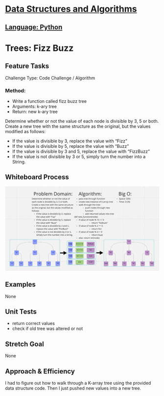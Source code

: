 # [Data Structures and Algorithms](https://alsosteve.github.io/data-structures-and-algorithms/)
## [Language: Python](https://alsosteve.github.io/data-structures-and-algorithms/python/)

# Trees: Fizz Buzz
## Feature Tasks
Challenge Type: Code Challenge / Algorithm

### Method:
* Write a function called fizz buzz tree
* Arguments: k-ary tree
* Return: new k-ary tree

Determine whether or not the value of each node is divisible by 3, 5 or both. Create a new tree with the same structure as the original, but the values modified as follows:

* If the value is divisible by 3, replace the value with “Fizz”
* If the value is divisible by 5, replace the value with “Buzz”
* If the value is divisible by 3 and 5, replace the value with “FizzBuzz”
* If the value is not divisible by 3 or 5, simply turn the number into a String.

## Whiteboard Process
![challenge18](18.png)

## Examples
None

## Unit Tests
* return correct values
* check if old tree was altered or not

## Stretch Goal
None

## Approach & Efficiency
I had to figure out how to walk through a K-array tree using the provided data structure code. Then I just pushed new values into a new tree.